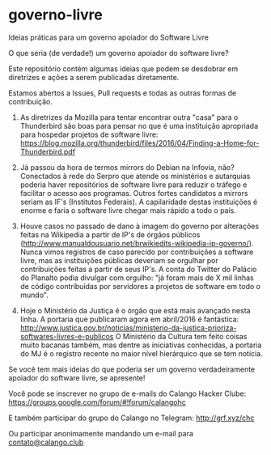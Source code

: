 # governo-livre
Ideias práticas para um governo apoiador do Software Livre

 O que seria (de verdade!) um governo apoiador do software livre? 
 
 Este repositório contém algumas ideias que podem se desdobrar em diretrizes e ações a serem publicadas diretamente.
 
 Estamos abertos a Issues, Pull requests e todas as outras formas de contribuição.

 1) As diretrizes da Mozilla para tentar encontrar outra "casa" para o  Thunderbird são boas para pensar no que é uma instituição apropriada para hospedar projetos de software livre:
 https://blog.mozilla.org/thunderbird/files/2016/04/Finding-a-Home-for-Thunderbird.pdf

 2) Já passou da hora de termos mirrors do Debian na Infovia, não? Conectados à rede do Serpro que atende os ministérios e autarquias poderia haver repositórios de software livre para reduzir o tráfego e facilitar o acesso aos programas. Outros fortes candidatos a mirrors seriam as IF's (Institutos Federais). A capilaridade destas instituições é enorme e faria o software livre chegar mais rápido a todo o país.

 3) Houve casos no passado de dano à imagem do governo por alterações feitas na Wikipedia a partir de IP's de órgãos públicos  (http://www.manualdousuario.net/brwikiedits-wikipedia-ip-governo/). Nunca vimos registros de caso parecido por contribuições a software livre, mas as instituições públicas deveriam se orgulhar por contribuições feitas a partir de seus IP's. A conta do Twitter do Palácio do Planalto podia divulgar com orgulho: "já foram mais de X mil linhas de código contribuídas por servidores a projetos de software em todo o mundo".

 4) Hoje o Ministério da Justiça é o órgão que está mais avançado nesta linha. A portaria que publicaram agora em abril/2016 é fantástica:
 http://www.justica.gov.br/noticias/ministerio-da-justica-prioriza-softwares-livres-e-publicos
 O Ministério da Cultura tem feito coisas muito bacanas também, mas dentre as iniciativas conhecidas, a portaria do MJ é o registro recente no maior nível hierárquico que se tem notícia.
 
Se você tem mais ideias do que poderia ser um governo verdadeiramente apoiador do software livre, se apresente! 

Você pode se inscrever no grupo de e-mails do Calango Hacker Clube: https://groups.google.com/forum/#!forum/calangohc

E também participar do grupo do Calango no Telegram: http://grf.xyz/chc

Ou participar anonimamente mandando um e-mail para contato@calango.club
